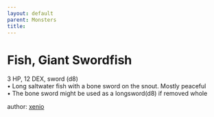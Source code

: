 ```yaml
---
layout: default
parent: Monsters 
title: 
--- 
```

# Fish, Giant Swordfish
3 HP, 12 DEX, sword (d8)  
• Long saltwater fish with a bone sword on the snout. Mostly peaceful  
• The bone sword might be used as a longsword(d8) if removed whole  





author: [xenio](https://xenioinabottle.blogspot.com/2021/02/classic-monsters-for-cairnito-part-1.html) 


